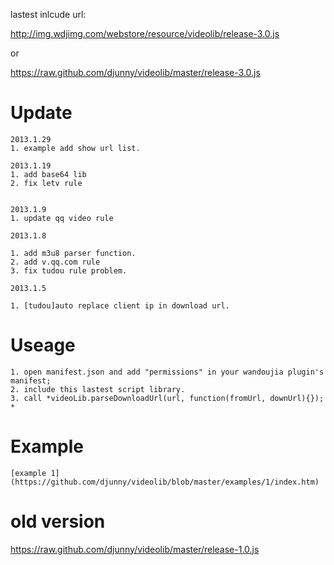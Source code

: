 lastest inlcude url:

http://img.wdjimg.com/webstore/resource/videolib/release-3.0.js

or

https://raw.github.com/djunny/videolib/master/release-3.0.js


Update
========
	2013.1.29
	1. example add show url list.

	2013.1.19
	1. add base64 lib
	2. fix letv rule


	2013.1.9
	1. update qq video rule

	2013.1.8
	
	1. add m3u8 parser function.
	2. add v.qq.com rule
	3. fix tudou rule problem.
	
	2013.1.5

	1. [tudou]auto replace client ip in download url.

Useage
========

	1. open manifest.json and add "permissions" in your wandoujia plugin's manifest;
	2. include this lastest script library.
	3. call *videoLib.parseDownloadUrl(url, function(fromUrl, downUrl){}); *


Example
========

	[example 1](https://github.com/djunny/videolib/blob/master/examples/1/index.htm)



old version
========
https://raw.github.com/djunny/videolib/master/release-1.0.js

